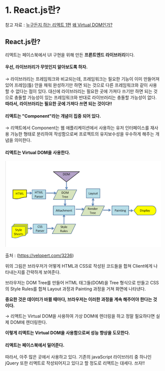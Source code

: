 # 1. React.js란?

참고 자료 : [누구든지 하는 리액트 1편](https://velopert.com/3612)
[왜 Virtual DOM인가?](https://velopert.com/3236)

## React.js란?

리액트는 페이스북에서 UI 구현을 위해 만든 **프론트엔드** **라이브러리**이다.

#### 우선, 라이브러리가 무엇인지 알아보도록 하자.

→ 라이브러리는 프레임워크와 비교되는데, 프레임워크는 필요한 기능이 이미 만들어져 있어 프레임(틀) 안을 채워 완성하기만 하면 되는 것으로 다른 프레임워크와 같이 사용할 수 없다는 점이 있다. 대신에 라이브러리는 필요한 곳에 가져다 쓰기만 하면 되는 것으로 충돌할 가능성이 있는 프레임워크와 반대로 라이브러리는 충돌할 가능성이 없다. **따라서, 라이브러리는 필요한 곳에 가져다 쓰면 되는 것이다!!**

#### 리액트는 "Component"라는 개념이 집중 되어 있다.

→ 리액트에서 Component는 웹 애플리케이션에서 사용하는 유저 인터페이스를 재사용 가능한 형태로 분리하여 작성함으로써 프로젝트의 유지보수성을 우수하게 해주는 개념을 의미한다.

#### 리액트는 Virtual DOM을 사용한다.

![브라우저의 workFlow](https://github.com/Se-Hun/WebStudy/blob/master/React.js/%EB%B8%8C%EB%9D%BC%EC%9A%B0%EC%A0%80%EC%9D%98%20Workflow.PNG)

출처 : (https://velopert.com/3236)

위의 그림은 브라우저가 어떻게 HTML과 CSS로 작성된 코드들을 합쳐 Client에게 나타내는지를 간략하게 보여준다.

브라우저는 DOM Tree를 만들어 HTML 태그들(DOM)을 Tree 형식으로 만들고 CSS의 Style Rules를 합쳐 Layout 과정과 Painting 과정을 거쳐 화면에 나타낸다.

**중요한 것은 데이터가 바뀔 때마다, 브라우저는 이러한 과정을 계속 해주어야 한다는 것이다.**

→ 리액트는 Virtual DOM을 사용하여 가상 DOM에 렌더링을 하고 정말 필요하다면 실제 DOM에 렌더링한다.

**이렇게 리액트는 Virtual DOM을 사용함으로써 성능 향상을 도모한다.**

#### 리액트는 페이스북에서 밀어준다.

따라서, 아주 많은 곳에서 사용하고 있다. 기존의 javaScript 라이브러리 중 하나인 jQuery 또한 리액트로 작성되어지고 있다고 할 정도로 리액트는 대세다. 쓰자!!

